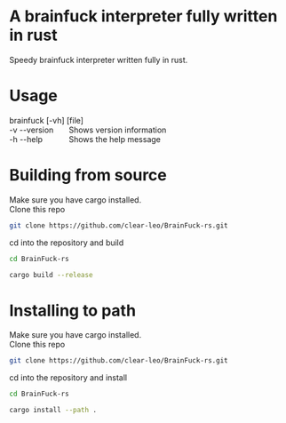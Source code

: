 # A brainfuck interpreter fully written in rust
Speedy brainfuck interpreter written fully in rust.

# Usage
brainfuck [-vh] [file]<br>
    -v --version &nbsp;&nbsp;&nbsp;&nbsp;&nbsp;&nbsp;Shows version information<br>
    -h --help &nbsp;&nbsp;&nbsp;&nbsp;&nbsp;&nbsp;&nbsp;&nbsp;&nbsp;&nbsp;&nbsp;Shows the help message

# Building from source
Make sure you have cargo installed. <br>
Clone this repo
```sh 
git clone https://github.com/clear-leo/BrainFuck-rs.git
```
cd into the repository and build
```sh
cd BrainFuck-rs
```
```sh
cargo build --release
```

# Installing to path

Make sure you have cargo installed. <br>
Clone this repo
```sh 
git clone https://github.com/clear-leo/BrainFuck-rs.git
```
cd into the repository and install
```sh
cd BrainFuck-rs
```
```sh
cargo install --path .
```
